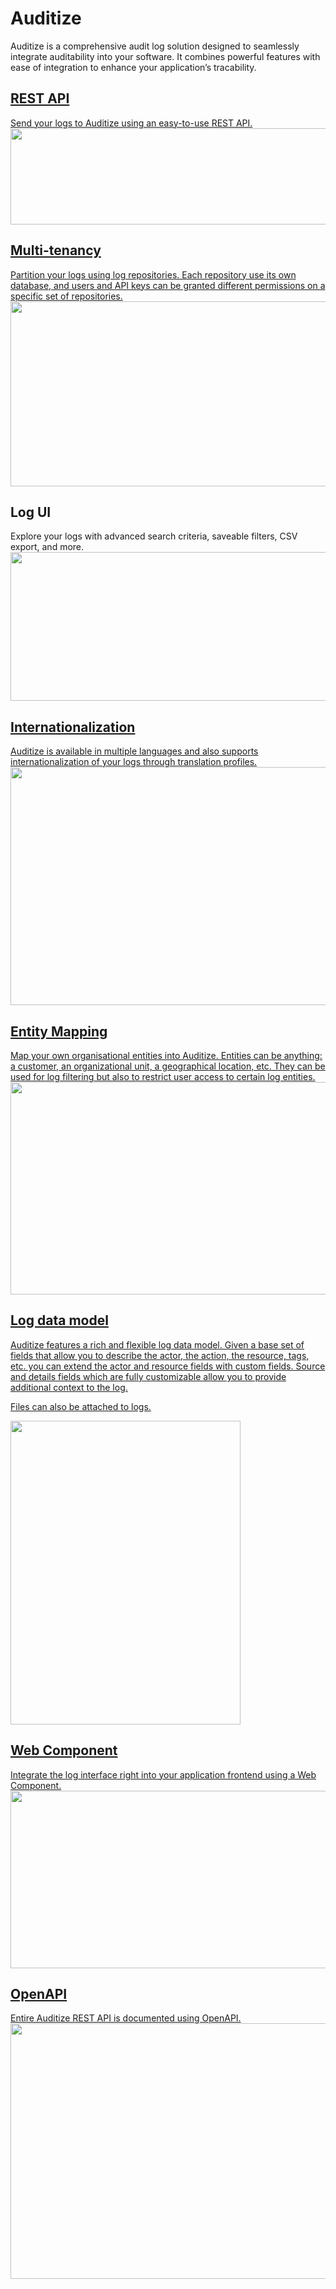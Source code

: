 # Auditize

Auditize is a comprehensive audit log solution designed to seamlessly integrate auditability into your software. It combines powerful features with ease of integration to enhance your application’s tracability.

<!-- It features:

- A REST API for pushing audit logs and managing Auditize
- A web interface to manage Auditize
- A log consultation interface with search capabilities and saveable filters
- A web component to integrate the log consultation interface right into your own web interface
- Multi-tenancy support
- A rich and flexible log model
- Internationalization support -->

<div class="adz-intros">
  <div class="adz-intro">
    <div class="adz-intro-text">
      <a href="sending-logs">
        <h2>REST API</h2>
        Send your logs to Auditize using an easy-to-use REST API.
      </a>
    </div>
    <div class="adz-intro-image">
      <img src='/assets/intro-send-log-curl.png' width="649" height="154"/>
    </div>
  </div>

  <div class="adz-intro">
    <div class="adz-intro-text">
      <a href="overview#log-repositories">
        <h2>Multi-tenancy</h2>
        Partition your logs using log repositories. Each repository use its own database, and users and API keys can be granted different permissions on a specific set of repositories.
      </a>
    </div>
    <div class="adz-intro-image">
      <img src='/assets/repositories.png' width="532" height="296"/>
    </div>
  </div>

  <div class="adz-intro">
    <div class="adz-intro-text">
      <h2>Log UI</h2>
      Explore your logs with advanced search criteria, saveable filters, CSV export, and more.
    </div>
    <div class="adz-intro-image">
      <img src='/assets/intro-log-ui.png' width="598" height="238"/>
    </div>
  </div>

  <div class="adz-intro">
    <div class="adz-intro-text">
      <a href="overview#log-i18n-profiles">
        <h2>Internationalization</h2>
        Auditize is available in multiple languages and also supports internationalization of your logs through translation profiles.
      </a>
    </div>
    <div class="adz-intro-image">
      <img src='/assets/intro-log-ui-fr.png' width="599" height="381"/>
    </div>
  </div>

  <div class="adz-intro">
    <div class="adz-intro-text">
      <a href="logs#entity_path">
        <h2>Entity Mapping</h2>
        Map your own organisational entities into Auditize. Entities can be anything: a customer, an organizational unit, a geographical location, etc. They can be used for log filtering but also to restrict user access to certain log entities.
      </a>
    </div>
    <div class="adz-intro-image">
      <img src='/assets/intro-log-entities.png' width="536" height="340"/>
    </div>
  </div>

  <div class="adz-intro">
    <div class="adz-intro-text">
      <a href="logs">
        <h2>Log data model</h2>
        <p>Auditize features a rich and flexible log data model. Given a base set of fields that allow you to describe the actor, the action, the resource, tags, etc. you can extend the actor and resource fields with custom fields. Source and details fields which are fully customizable allow you to provide additional context to the log.</p>
        <p>Files can also be attached to logs.</p>
      </a>
    </div>
    <div class="adz-intro-image">
      <img src='/assets/intro-log-data-model.png' width="368" height="486"/>
    </div>
  </div>

  <div class="adz-intro">
    <div class="adz-intro-text">
      <a href="web-component">
        <h2>Web Component</h2>
        Integrate the log interface right into your application frontend using a Web Component.
      </a>
    </div>
    <div class="adz-intro-image">
      <img src='/assets/intro-web-component-integration.png' width="528" height="284"/>
    </div>
  </div>

  <div class="adz-intro">
    <div class="adz-intro-text">
      <a href="api.html">
        <h2>OpenAPI</h2>
        Entire Auditize REST API is documented using OpenAPI.
      </a>
    </div>
    <div class="adz-intro-image">
      <img src='/assets/intro-openapi.png' width="543" height="409"/>
    </div>
  </div>
</div>